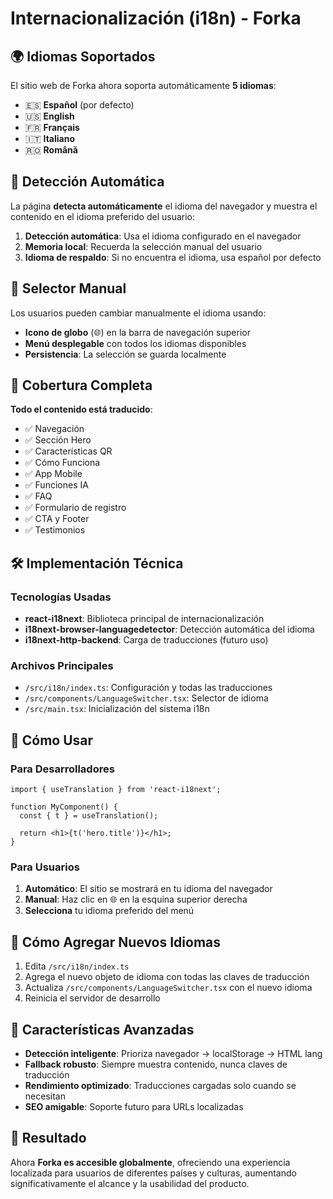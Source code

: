 # Internacionalización (i18n) - Forka

## 🌍 Idiomas Soportados

El sitio web de Forka ahora soporta automáticamente **5 idiomas**:

- 🇪🇸 **Español** (por defecto)
- 🇺🇸 **English**
- 🇫🇷 **Français**
- 🇮🇹 **Italiano**
- 🇷🇴 **Română**

## 🚀 Detección Automática

La página **detecta automáticamente** el idioma del navegador y muestra el contenido en el idioma preferido del usuario:

1. **Detección automática**: Usa el idioma configurado en el navegador
2. **Memoria local**: Recuerda la selección manual del usuario
3. **Idioma de respaldo**: Si no encuentra el idioma, usa español por defecto

## 🔧 Selector Manual

Los usuarios pueden cambiar manualmente el idioma usando:
- **Icono de globo** (🌐) en la barra de navegación superior
- **Menú desplegable** con todos los idiomas disponibles
- **Persistencia**: La selección se guarda localmente

## 🎯 Cobertura Completa

**Todo el contenido está traducido**:
- ✅ Navegación
- ✅ Sección Hero
- ✅ Características QR
- ✅ Cómo Funciona
- ✅ App Mobile
- ✅ Funciones IA
- ✅ FAQ
- ✅ Formulario de registro
- ✅ CTA y Footer
- ✅ Testimonios

## 🛠️ Implementación Técnica

### Tecnologías Usadas
- **react-i18next**: Biblioteca principal de internacionalización
- **i18next-browser-languagedetector**: Detección automática del idioma
- **i18next-http-backend**: Carga de traducciones (futuro uso)

### Archivos Principales
- `/src/i18n/index.ts`: Configuración y todas las traducciones
- `/src/components/LanguageSwitcher.tsx`: Selector de idioma
- `/src/main.tsx`: Inicialización del sistema i18n

## 📖 Cómo Usar

### Para Desarrolladores
```tsx
import { useTranslation } from 'react-i18next';

function MyComponent() {
  const { t } = useTranslation();
  
  return <h1>{t('hero.title')}</h1>;
}
```

### Para Usuarios
1. **Automático**: El sitio se mostrará en tu idioma del navegador
2. **Manual**: Haz clic en 🌐 en la esquina superior derecha
3. **Selecciona** tu idioma preferido del menú

## 🔄 Cómo Agregar Nuevos Idiomas

1. Edita `/src/i18n/index.ts`
2. Agrega el nuevo objeto de idioma con todas las claves de traducción
3. Actualiza `/src/components/LanguageSwitcher.tsx` con el nuevo idioma
4. Reinicia el servidor de desarrollo

## 🌟 Características Avanzadas

- **Detección inteligente**: Prioriza navegador → localStorage → HTML lang
- **Fallback robusto**: Siempre muestra contenido, nunca claves de traducción
- **Rendimiento optimizado**: Traducciones cargadas solo cuando se necesitan
- **SEO amigable**: Soporte futuro para URLs localizadas

## 🎉 Resultado

Ahora **Forka es accesible globalmente**, ofreciendo una experiencia localizada para usuarios de diferentes países y culturas, aumentando significativamente el alcance y la usabilidad del producto.
